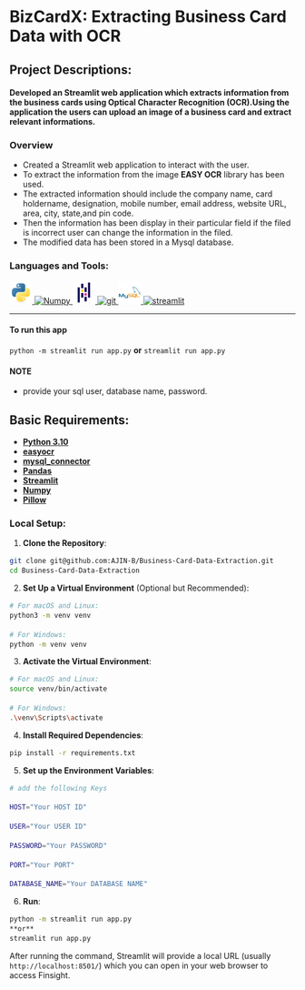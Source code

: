 # BizCardX: Extracting Business Card Data with OCR

## Project Descriptions:
#### Developed an Streamlit web application which extracts information from the business cards using Optical Character Recognition (OCR).Using the application the users can upload an image of a business card and extract relevant informations.

### Overview
- Created a Streamlit web application to interact with the user.  
- To extract the information from the image **EASY OCR** library has been used.
- The extracted information should include the company name, card holdername, designation, mobile number, email address, website URL, area, city, state,and pin code.
- Then the information has been display in their particular field if the filed is incorrect user can change the information in the filed.
- The modified data has been stored in a Mysql database.

<h3 align="left">Languages and Tools:</h3>

<p align="left">
   <!-- Python -->
  <a href="https://www.python.org" target="_blank" rel="noreferrer">
    <img src="https://raw.githubusercontent.com/devicons/devicon/master/icons/python/python-original.svg" alt="python" width="40" height="40"/>
  </a>
  
   <!-- Numpy -->
  <a href="https://pytorch.org/" target="_blank" rel="noreferrer">
    <img src="https://www.vectorlogo.zone/logos/numpy/numpy-ar21.svg" alt="Numpy" width="70" height="40"/>
  </a>

   <!-- Pandas -->
  <a href="https://pandas.pydata.org/" target="_blank" rel="noreferrer">
    <img src="https://raw.githubusercontent.com/devicons/devicon/2ae2a900d2f041da66e950e4d48052658d850630/icons/pandas/pandas-original.svg" alt="pandas" width="40" height="40"/>
  </a>

   <!-- Git -->
  <a href="https://git-scm.com/" target="_blank" rel="noreferrer">
    <img src="https://www.vectorlogo.zone/logos/git-scm/git-scm-icon.svg" alt="git" width="40" height="40"/>
  </a>

   <!-- MySQL -->
  <a href="https://www.mysql.com/" target="_blank" rel="noreferrer">
    <img src="https://raw.githubusercontent.com/devicons/devicon/master/icons/mysql/mysql-original-wordmark.svg" alt="mysql" width="40" height="40"/>
  </a>
  
   <!-- Streamlit -->
  <a href="https://streamlit.io/" target="_blank" rel="noreferrer">
    <img src="https://streamlit.io/images/brand/streamlit-logo-primary-colormark-darktext.png" alt="streamlit" width="70" height="40"/>
  </a>

---

#### To run this app
`python -m streamlit run app.py` **or** `streamlit run app.py`

#### NOTE
- provide your sql user, database name, password.

## Basic Requirements:
- __[Python 3.10](https://docs.python.org/3/)__
- __[easyocr](https://pypi.org/project/easyocr/)__ 
- __[mysql_connector](https://dev.mysql.com/doc/connector-python/en/)__ 
- __[Pandas](https://pandas.pydata.org/docs/)__
- __[Streamlit](https://docs.streamlit.io/)__
- __[Numpy](https://numpy.org/doc/)__ 
- __[Pillow](https://pypi.org/project/Pillow/)__


### **Local Setup**:

1. **Clone the Repository**:
```bash
git clone git@github.com:AJIN-B/Business-Card-Data-Extraction.git
cd Business-Card-Data-Extraction
```

2. **Set Up a Virtual Environment** (Optional but Recommended):
```bash
# For macOS and Linux:
python3 -m venv venv

# For Windows:
python -m venv venv
```

3. **Activate the Virtual Environment**:
```bash
# For macOS and Linux:
source venv/bin/activate

# For Windows:
.\venv\Scripts\activate
```

4. **Install Required Dependencies**:
```bash
pip install -r requirements.txt
```

5. **Set up the Environment Variables**:

```bash
# add the following Keys

HOST="Your HOST ID"

USER="Your USER ID"

PASSWORD="Your PASSWORD"

PORT="Your PORT"

DATABASE_NAME="Your DATABASE NAME"

```

6. **Run**:
```bash
python -m streamlit run app.py 
**or** 
streamlit run app.py
```

After running the command, Streamlit will provide a local URL (usually `http://localhost:8501/`) which you can open in your web browser to access Finsight.

